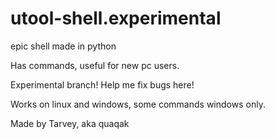 # utool-shell.experimental
epic shell made in python


Has commands, useful for new pc users.


Experimental branch! Help me fix bugs here!


Works on linux and windows, some commands windows only.



Made by Tarvey, aka quaqak


